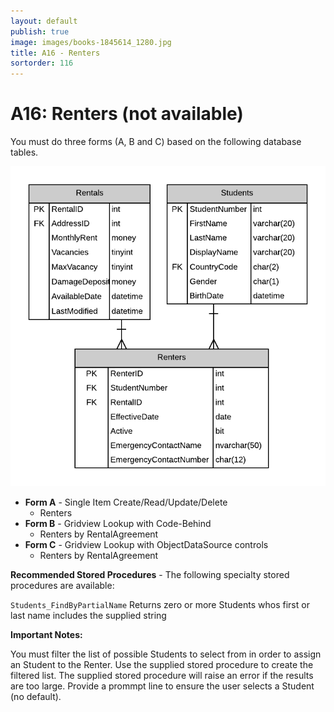 ```yaml
---
layout: default
publish: true
image: images/books-1845614_1280.jpg
title: A16 - Renters
sortorder: 116
---
```

# A16: Renters (not available)

You must do three forms (A, B and C) based on the following database tables.

![](A16.png)

- **Form A** - Single Item Create/Read/Update/Delete
  - Renters
- **Form B** - Gridview Lookup with Code-Behind
  - Renters by RentalAgreement
- **Form C** - Gridview Lookup with ObjectDataSource controls
  - Renters by RentalAgreement

**Recommended Stored Procedures** - The following specialty stored procedures are available:

`Students_FindByPartialName` Returns zero or more Students whos first or last name includes the supplied string

**Important Notes:** 

You must filter the list of possible Students to select from in order to assign an Student to the Renter. Use the supplied stored procedure to create the filtered list. The supplied stored procedure will raise an error if the results are too large. Provide a prommpt line to ensure the user selects a Student (no default).
